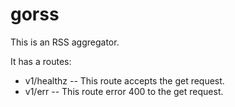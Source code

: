# gorss

This is an RSS aggregator.

It has a routes:

- v1/healthz -- This route accepts the get request.
- v1/err -- This route error 400 to the get request.
